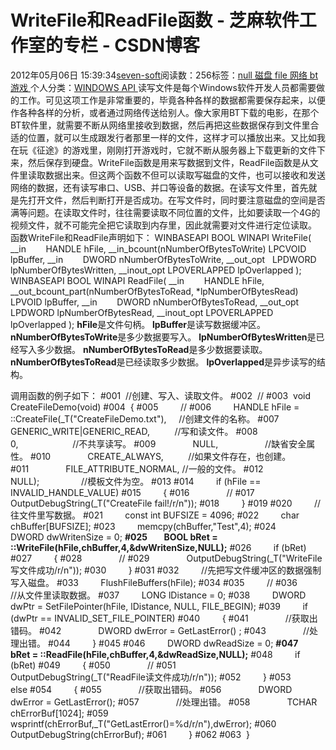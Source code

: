 
# WriteFile和ReadFile函数 -  芝麻软件工作室的专栏 - CSDN博客


2012年05月06日 15:39:34[seven-soft](https://me.csdn.net/softn)阅读数：256标签：[null																](https://so.csdn.net/so/search/s.do?q=null&t=blog)[磁盘																](https://so.csdn.net/so/search/s.do?q=磁盘&t=blog)[file																](https://so.csdn.net/so/search/s.do?q=file&t=blog)[网络																](https://so.csdn.net/so/search/s.do?q=网络&t=blog)[bt																](https://so.csdn.net/so/search/s.do?q=bt&t=blog)[游戏																](https://so.csdn.net/so/search/s.do?q=游戏&t=blog)[
							](https://so.csdn.net/so/search/s.do?q=bt&t=blog)[
																					](https://so.csdn.net/so/search/s.do?q=网络&t=blog)个人分类：[WINDOWS API																](https://blog.csdn.net/softn/article/category/1130113)
[
																								](https://so.csdn.net/so/search/s.do?q=网络&t=blog)
[
				](https://so.csdn.net/so/search/s.do?q=file&t=blog)
[
			](https://so.csdn.net/so/search/s.do?q=file&t=blog)
[
		](https://so.csdn.net/so/search/s.do?q=磁盘&t=blog)
[
	](https://so.csdn.net/so/search/s.do?q=null&t=blog)
读写文件是每个Windows软件开发人员都需要做的工作。可见这项工作是非常重要的，毕竟各种各样的数据都需要保存起来，以便作各种各样的分析，或者通过网络传送给别人。像大家用BT下载的电影，在那个BT软件里，就需要不断从网络里接收到数据，然后再把这些数据保存到文件里合适的位置，就可以生成跟发行者那里一样的文件，这样才可以播放出来。又比如我在玩《征途》的游戏里，刚刚打开游戏时，它就不断从服务器上下载更新的文件下来，然后保存到硬盘。WriteFile函数是用来写数据到文件，ReadFile函数是从文件里读取数据出来。但这两个函数不但可以读取写磁盘的文件，也可以接收和发送网络的数据，还有读写串口、USB、并口等设备的数据。在读写文件里，首先就是先打开文件，然后判断打开是否成功。在写文件时，同时要注意磁盘的空间是否满等问题。在读取文件时，往往需要读取不同位置的文件，比如要读取一个4G的视频文件，就不可能完全把它读取到内存里，因此就需要对文件进行定位读取。
函数WriteFile和ReadFile声明如下：
WINBASEAPI
BOOL
WINAPI
WriteFile(
__in        HANDLE hFile,
__in_bcount(nNumberOfBytesToWrite) LPCVOID lpBuffer,
__in        DWORD nNumberOfBytesToWrite,
__out_opt   LPDWORD lpNumberOfBytesWritten,
__inout_opt LPOVERLAPPED lpOverlapped
);
WINBASEAPI
BOOL
WINAPI
ReadFile(
__in        HANDLE hFile,
__out_bcount_part(nNumberOfBytesToRead, *lpNumberOfBytesRead) LPVOID lpBuffer,
__in        DWORD nNumberOfBytesToRead,
__out_opt   LPDWORD lpNumberOfBytesRead,
__inout_opt LPOVERLAPPED lpOverlapped
);
**hFile**是文件句柄。
**lpBuffer**是读写数据缓冲区。
**nNumberOfBytesToWrite**是多少数据要写入。
**lpNumberOfBytesWritten**是已经写入多少数据。
**nNumberOfBytesToRead**是多少数据要读取。
**nNumberOfBytesToRead**是已经读取多少数据。
**lpOverlapped**是异步读写的结构。

调用函数的例子如下：
\#001  //创建、写入、读取文件。
\#002  //
\#003  void CreateFileDemo(void)
\#004  {
\#005         //
\#006         HANDLE hFile = ::CreateFile(_T("CreateFileDemo.txt"),     //创建文件的名称。
\#007               GENERIC_WRITE|GENERIC_READ,          //写和读文件。
\#008               0,                      //不共享读写。
\#009               NULL,                   //缺省安全属性。
\#010               CREATE_ALWAYS,          //如果文件存在，也创建。
\#011               FILE_ATTRIBUTE_NORMAL, //一般的文件。
\#012               NULL);                 //模板文件为空。
\#013
\#014         if (hFile == INVALID_HANDLE_VALUE)
\#015         {
\#016               //
\#017               OutputDebugString(_T("CreateFile fail!/r/n"));
\#018         }
\#019
\#020         //往文件里写数据。
\#021         const int BUFSIZE = 4096;
\#022         char chBuffer[BUFSIZE];
\#023         memcpy(chBuffer,"Test",4);
\#024         DWORD dwWritenSize = 0;
**\#025        BOOL bRet = ::WriteFile(hFile,chBuffer,4,&dwWritenSize,NULL);**
\#026         if (bRet)
\#027         {
\#028               //
\#029               OutputDebugString(_T("WriteFile写文件成功/r/n"));
\#030         }
\#031
\#032         //先把写文件缓冲区的数据强制写入磁盘。
\#033         FlushFileBuffers(hFile);
\#034
\#035         //
\#036         //从文件里读取数据。
\#037         LONG lDistance = 0;
\#038         DWORD dwPtr = SetFilePointer(hFile, lDistance, NULL, FILE_BEGIN);
\#039         if (dwPtr == INVALID_SET_FILE_POINTER)
\#040         {
\#041               //获取出错码。
\#042               DWORD dwError = GetLastError() ;
\#043               //处理出错。
\#044         }
\#045
\#046         DWORD dwReadSize = 0;
**\#047        bRet = ::ReadFile(hFile,chBuffer,4,&dwReadSize,NULL);**
\#048         if (bRet)
\#049         {
\#050               //
\#051               OutputDebugString(_T("ReadFile读文件成功/r/n"));
\#052         }
\#053         else
\#054         {
\#055               //获取出错码。
\#056               DWORD dwError = GetLastError();
\#057               //处理出错。
\#058               TCHAR chErrorBuf[1024];
\#059               wsprintf(chErrorBuf,_T("GetLastError()=%d/r/n"),dwError);
\#060               OutputDebugString(chErrorBuf);
\#061         }
\#062
\#063  }


